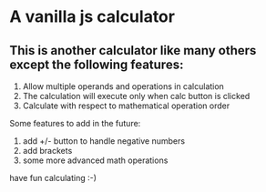 # A vanilla js calculator

## This is another calculator like many others except the following features:
1. Allow multiple operands and operations in calculation
2. The calculation will execute only when calc button is clicked
3. Calculate with respect to mathematical operation order

Some features to add in the future:
1. add +/- button to handle negative numbers
2. add brackets
3. some more advanced math operations

have fun calculating :-)
